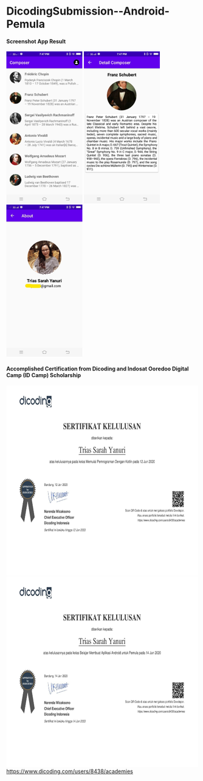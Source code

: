 # DicodingSubmission--Android-Pemula

#### Screenshot App Result

<img src="img/img1.jpeg" width="200"> <img src="img/img2.jpeg" width="200"> <img src="img/img3.jpeg" width="200">

#### Accomplished Certification from Dicoding and Indosat Ooredoo Digital Camp (ID Camp) Scholarship
<img src="img/sertifikat_course_kotlin-1.jpeg" width="600" height="500">  <img src="img/sertifikat_course_android-1.jpeg" width="600" height="500"> 
https://www.dicoding.com/users/8438/academies




